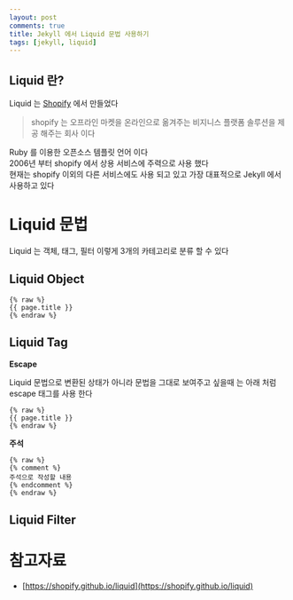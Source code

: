 ```yaml
---
layout: post  
comments: true    
title: Jekyll 에서 Liquid 문법 사용하기
tags: [jekyll, liquid]
---
```


## Liquid 란?

Liquid 는 [Shopify](https://shopify.com) 에서 만들었다
> shopify 는 오프라인 마켓을 온라인으로 옮겨주는 비지니스 플랫폼 솔루션을 제공 해주는 회사 이다  
  
Ruby 를 이용한 오픈소스 템플릿 언어 이다  
2006년 부터 shopify 에서 상용 서비스에 주력으로 사용 했다  
현재는 shopify 이외의 다른 서비스에도 사용 되고 있고 가장 대표적으로 Jekyll 에서 사용하고 있다  


# Liquid 문법

Liquid 는 객체, 태그, 필터 이렇게 3개의 카테고리로 분류 할 수 있다  

## Liquid Object

```
{% raw %}
{{ page.title }}
{% endraw %}
```

## Liquid Tag

**Escape**

Liquid 문법으로 변환된 상태가 아니라 문법을 그대로 보여주고 싶을때 는 아래 처럼 escape 태그를 사용 한다  

```
{% raw %}
{{ page.title }}
{% endraw %}
```

**주석**  

```
{% raw %}
{% comment %}
주석으로 작성할 내용
{% endcomment %}
{% endraw %}
```

## Liquid Filter






# 참고자료
- [https://shopify.github.io/liquid](https://shopify.github.io/liquid)